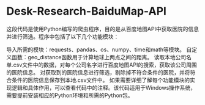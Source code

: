 # Desk-Research-BaiduMap-API

这段代码是使用Python编写的爬虫程序，目的是从百度地图API中获取医院的信息并进行筛选。程序中包括了以下几个功能模块：

导入所需的模块：requests、pandas、os、numpy、time和math等模块。
自定义函数：geo_distance函数用于计算地球上两点之间的距离。
读取本地公司名单.csv文件中的数据，对每个公司名字进行百度地图API的搜索，获取该公司周围的医院信息。
对获取到的医院信息进行筛选，剔除掉不符合条件的医院，并将符合条件的医院信息保存到本地.csv文件中。
如果需要详细了解每个功能模块的实现逻辑和具体作用，可以查看代码中的注释。该代码适用于Windows操作系统，需要提前安装相应的Python环境和所需的Python包。
